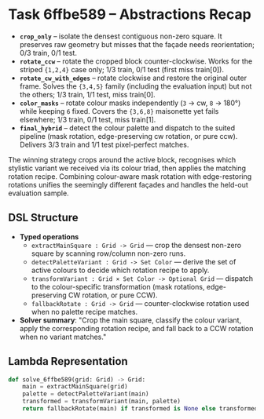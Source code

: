# Task 6ffbe589 – Abstractions Recap

- **`crop_only`** – isolate the densest contiguous non-zero square. It preserves raw geometry but misses that the façade needs reorientation; 0/3 train, 0/1 test.
- **`rotate_ccw`** – rotate the cropped block counter-clockwise. Works for the striped `{1,2,4}` case only; 1/3 train, 0/1 test (first miss train[0]).
- **`rotate_cw_with_edges`** – rotate clockwise and restore the original outer frame. Solves the `{3,4,5}` family (including the evaluation input) but not the others; 1/3 train, 1/1 test, miss train[0].
- **`color_masks`** – rotate colour masks independently (`3` → cw, `8` → 180°) while keeping `6` fixed. Covers the `{3,6,8}` maisonette yet fails elsewhere; 1/3 train, 0/1 test, miss train[1].
- **`final_hybrid`** – detect the colour palette and dispatch to the suited pipeline (mask rotation, edge-preserving cw rotation, or pure ccw). Delivers 3/3 train and 1/1 test pixel-perfect matches.

The winning strategy crops around the active block, recognises which stylistic variant we received via its colour triad, then applies the matching rotation recipe. Combining colour-aware mask rotation with edge-restoring rotations unifies the seemingly different façades and handles the held-out evaluation sample.

## DSL Structure
- **Typed operations**
  - `extractMainSquare : Grid -> Grid` — crop the densest non-zero square by scanning row/column non-zero runs.
  - `detectPaletteVariant : Grid -> Set Color` — derive the set of active colours to decide which rotation recipe to apply.
  - `transformVariant : Grid × Set Color -> Optional Grid` — dispatch to the colour-specific transformation (mask rotations, edge-preserving CW rotation, or pure CCW).
  - `fallbackRotate : Grid -> Grid` — counter-clockwise rotation used when no palette recipe matches.
- **Solver summary**: "Crop the main square, classify the colour variant, apply the corresponding rotation recipe, and fall back to a CCW rotation when no variant matches."

## Lambda Representation

```python
def solve_6ffbe589(grid: Grid) -> Grid:
    main = extractMainSquare(grid)
    palette = detectPaletteVariant(main)
    transformed = transformVariant(main, palette)
    return fallbackRotate(main) if transformed is None else transformed
```
